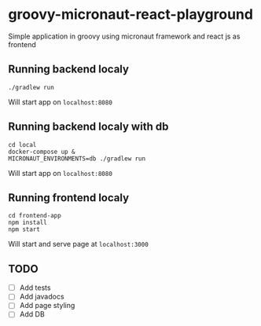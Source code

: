 # groovy-micronaut-react-playground

Simple application in groovy using micronaut framework and react js as frontend

## Running backend localy

```
./gradlew run
```
Will start app on `localhost:8080`

## Running backend localy with db

```
cd local
docker-compose up &
MICRONAUT_ENVIRONMENTS=db ./gradlew run
```
Will start app on `localhost:8080`

## Running frontend localy

```
cd frontend-app
npm install
npm start
```
Will start and serve page at `localhost:3000`

## TODO

- [ ]  Add tests
- [ ]  Add javadocs
- [ ]  Add page styling
- [ ]  Add DB

